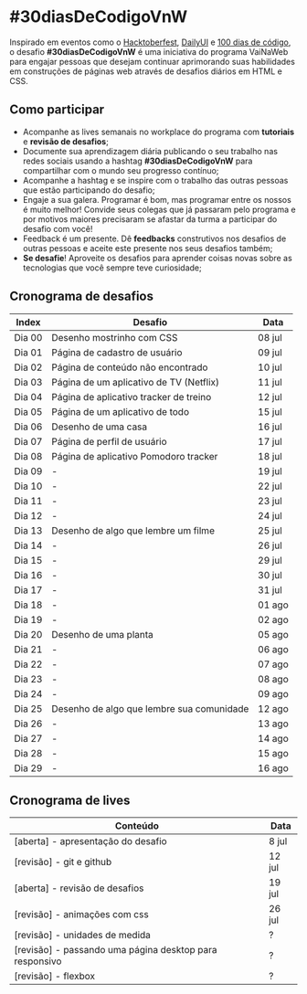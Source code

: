 # #30diasDeCodigoVnW

Inspirado em eventos como o [Hacktoberfest](https://hacktoberfest.digitalocean.com), [DailyUI](https://www.dailyui.co/) e [100 dias de código](https://inspiradanacomputacao.com/blog/aprenda-a-programar-com-desafio-100-dias-de-codigo), o desafio **#30diasDeCodigoVnW** é uma iniciativa do programa VaiNaWeb para engajar pessoas que desejam continuar aprimorando suas habilidades em construções de páginas web através de desafios diários em HTML e CSS.

## Como participar

- Acompanhe as lives semanais no workplace do programa com **tutoriais** e **revisão de desafios**;
- Documente sua aprendizagem diária publicando o seu trabalho nas redes sociais usando a hashtag **#30diasDeCodigoVnW** para compartilhar com o mundo seu progresso contínuo;
- Acompanhe a hashtag e se inspire com o trabalho das outras pessoas que estão participando do desafio;
- Engaje a sua galera. Programar é bom, mas programar entre os nossos é muito melhor! Convide seus colegas que já passaram pelo programa e por motivos maiores precisaram se afastar da turma a participar do desafio com você!
- Feedback é um presente. Dê **feedbacks** construtivos nos desafios de outras pessoas e aceite este presente nos seus desafios também;
- **Se desafie**! Aproveite os desafios para aprender coisas novas sobre as tecnologias que você sempre teve curiosidade;

## Cronograma de desafios

| Index   | Desafio                                  | Data    |
|---------| ---------------------------------------- |---------|
| Dia 00  | Desenho mostrinho com CSS                | 08 jul  |
| Dia 01  | Página de cadastro de usuário            | 09 jul  |
| Dia 02  | Página de conteúdo não encontrado        | 10 jul  |
| Dia 03  | Página de um aplicativo de TV (Netflix)  | 11 jul  |
| Dia 04  | Página de aplicativo tracker de treino   | 12 jul  |
| Dia 05  | Página de um aplicativo de todo          | 15 jul  |
| Dia 06  | Desenho de uma casa                      | 16 jul  |
| Dia 07  | Página de perfil de usuário              | 17 jul  |
| Dia 08  | Página de aplicativo Pomodoro tracker    | 18 jul  |
| Dia 09  | -          | 19 jul  |
| Dia 10  | -          | 22 jul  |
| Dia 11  | -          | 23 jul  |
| Dia 12  | -          | 24 jul  |
| Dia 13  | Desenho de algo que lembre um filme      | 25 jul  |
| Dia 14  | -          | 26 jul  |
| Dia 15  | -          | 29 jul  |
| Dia 16  | -          | 30 jul  |
| Dia 17  | -          | 31 jul  |
| Dia 18  | -          | 01 ago  |
| Dia 19  | -          | 02 ago  |
| Dia 20  | Desenho de uma planta                    | 05 ago  |
| Dia 21  | -          | 06 ago  |
| Dia 22  | -          | 07 ago  |
| Dia 23  | -          | 08 ago  |
| Dia 24  | -          | 09 ago  |
| Dia 25  | Desenho de algo que lembre sua comunidade| 12 ago  |
| Dia 26  | -          | 13 ago  |
| Dia 27  | -          | 14 ago  |
| Dia 28  | -          | 15 ago  |
| Dia 29  | -          | 16 ago  |

## Cronograma de lives

| Conteúdo                                                | Data        |
| ------------------------------------------------------- |-------------|
| [aberta] - apresentação do desafio                      | 8 jul       |
| [revisão] - git e github                                | 12 jul      |
| [aberta] - revisão de desafios                          | 19 jul      |
| [revisão] - animações com css                           | 26 jul      |
| [revisão] - unidades de medida                          | ?           |
| [revisão] - passando uma página desktop para responsivo | ?           |
| [revisão] - flexbox                                     | ?           |
